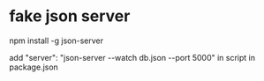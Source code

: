 # fake json server

npm install -g json-server

add "server": "json-server --watch db.json --port 5000" in script in package.json
